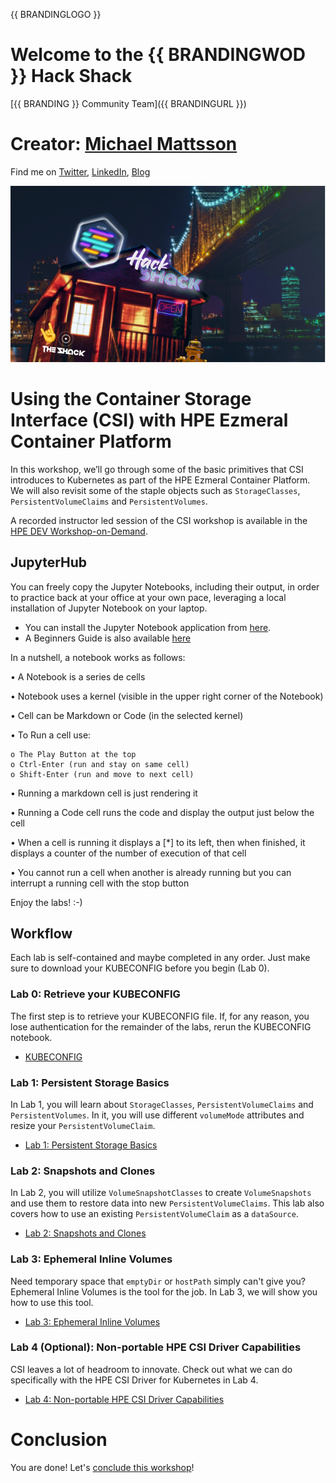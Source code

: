 {{ BRANDINGLOGO }}

# Welcome to the {{ BRANDINGWOD }} Hack Shack

[{{ BRANDING }} Community Team]({{ BRANDINGURL }})

# Creator: [Michael Mattsson](mailto:michael.mattsson@hpe.com)

Find me on [Twitter](https://twitter.com/datamattsson), [LinkedIn](https://www.linkedin.com/in/michael.mattsson), [Blog](https://datamattsson.io) 

<p align="center">
  <img src="Pictures/hackshackdisco.png">
</p>

# Using the Container Storage Interface (CSI) with HPE Ezmeral Container Platform

In this workshop, we’ll go through some of the basic primitives that CSI introduces to Kubernetes as part of the HPE Ezmeral Container Platform. We will also revisit some of the staple objects such as `StorageClasses`, `PersistentVolumeClaims` and `PersistentVolumes`. 

A recorded instructor led session of the CSI workshop is available in the [HPE DEV Workshop-on-Demand](https://hackshack.hpedev.io/replays/2).

## JupyterHub

You can freely copy the Jupyter Notebooks, including their output, in order to practice back at your office at your own pace, leveraging a local installation of Jupyter Notebook on your laptop.

- You can install the Jupyter Notebook application from [here](https://jupyter.org/install). 
- A Beginners Guide is also available [here](https://jupyter-notebook-beginner-guide.readthedocs.io/en/latest/what_is_jupyter.html)

In a nutshell, a notebook works as follows:

• A Notebook is a series de cells

• Notebook uses a kernel (visible in the upper right corner of the Notebook)

• Cell can be Markdown or Code (in the selected kernel)

• To Run a cell use:

    o The Play Button at the top
    o Ctrl-Enter (run and stay on same cell)
    o Shift-Enter (run and move to next cell)
    
• Running a markdown cell is just rendering it

• Running a Code cell runs the code and display the output just below the cell

• When a cell is running it displays a [*] to its left, then when finished, it displays a counter of the number of execution of that cell

• You cannot run a cell when another is already running but you can interrupt a running cell with the stop button


Enjoy the labs! :-)

## Workflow

Each lab is self-contained and maybe completed in any order. Just make sure to download your KUBECONFIG before you begin (Lab 0).

### Lab 0: Retrieve your KUBECONFIG

The first step is to retrieve your KUBECONFIG file. If, for any reason, you lose authentication for the remainder of the labs, rerun the KUBECONFIG notebook.

* [KUBECONFIG](Z-WKSHP-CSI-KUBECONFIG.ipynb)

### Lab 1: Persistent Storage Basics

In Lab 1, you will learn about `StorageClasses`, `PersistentVolumeClaims` and `PersistentVolumes`. In it, you will use different `volumeMode` attributes and resize your `PersistentVolumeClaim`.

* [Lab 1: Persistent Storage Basics](1-WKSHP-CSI-Basics.ipynb)

### Lab 2: Snapshots and Clones

In Lab 2, you will utilize `VolumeSnapshotClasses` to create `VolumeSnapshots` and use them to restore data into new `PersistentVolumeClaims`. This lab also covers how to use an existing `PersistentVolumeClaim` as a `dataSource`.

* [Lab 2: Snapshots and Clones](2-WKSHP-CSI-DataManagement.ipynb)

### Lab 3: Ephemeral Inline Volumes

Need temporary space that `emptyDir` or `hostPath` simply can't give you? Ephemeral Inline Volumes is the tool for the job. In Lab 3, we will show you how to use this tool.

* [Lab 3: Ephemeral Inline Volumes](3-WKSHP-CSI-Inline.ipynb)

### Lab 4 (Optional): Non-portable HPE CSI Driver Capabilities

CSI leaves a lot of headroom to innovate. Check out what we can do specifically with the HPE CSI Driver for Kubernetes in Lab 4.

* [Lab 4: Non-portable HPE CSI Driver Capabilities](4-WKSHP-CSI-HPE.ipynb)

# Conclusion

You are done! Let's [conclude this workshop](5-WKSHP-CSI-Conclusion.ipynb)!
